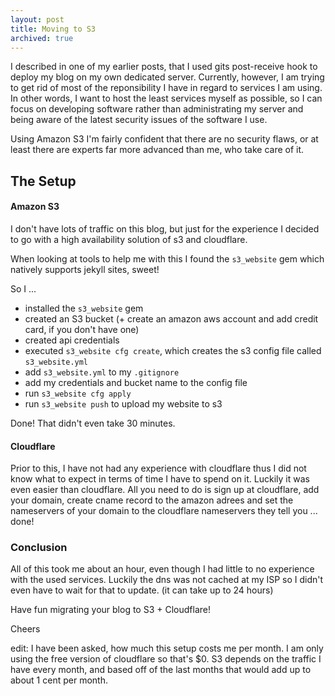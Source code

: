 ```yaml
---
layout: post
title: Moving to S3
archived: true
---
```


I described in one of my earlier posts, that I used gits post-receive hook to
deploy my blog on my own dedicated server. Currently, however, I am trying to
get rid of most of the reponsibility I have in regard to services I am using.
In other words, I want to host the least services myself as possible, so I can
focus on developing software rather than administrating my server and being
aware of the latest security issues of the software I use.

Using Amazon S3 I'm fairly confident that there are no security flaws, or at
least there are experts far more advanced than me, who take care of it.

The Setup
---------

#### Amazon S3

I don't have lots of traffic on this blog, but just for the experience I
decided to go with a high availability solution of s3 and cloudflare.

When looking at tools to help me with this I found the `s3_website` gem which
natively supports jekyll sites, sweet!

So I ...

- installed the `s3_website` gem
- created an S3 bucket (+ create an amazon aws account and add credit card, if
  you don't have one)
- created api credentials
- executed `s3_website cfg create`, which creates the s3 config file called
  `s3_website.yml`
- add `s3_website.yml` to my `.gitignore`
- add my credentials and bucket name to the config file
- run `s3_website cfg apply`
- run `s3_website push` to upload my website to s3

Done! That didn't even take 30 minutes.

#### Cloudflare

Prior to this, I have not had any experience with cloudflare thus I did not
know what to expect in terms of time I have to spend on it. Luckily it was even
easier than cloudflare. All you need to do is sign up at cloudflare, add your
domain, create cname record to the amazon adrees and set the nameservers of
your domain to the cloudflare nameservers they tell you ...  done!

### Conclusion

All of this took me about an hour, even though I had little to no experience
with the used services. Luckily the dns was not cached at my ISP so I didn't
even have to wait for that to update. (it can take up to 24 hours)

Have fun migrating your blog to S3 + Cloudflare!

Cheers

edit: I have been asked, how much this setup costs me per month. I am only
using the free version of cloudflare so that's $0. S3 depends on the traffic I
have every month, and based off of the last months that would add up to about 1
cent per month.
